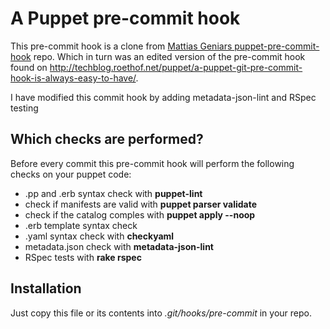A Puppet pre-commit hook
========================

This pre-commit hook is a clone from [Mattias Geniars puppet-pre-commit-hook](https://github.com/mattiasgeniar/puppet-pre-commit-hook) repo. Which in turn was an edited version of the pre-commit hook found on http://techblog.roethof.net/puppet/a-puppet-git-pre-commit-hook-is-always-easy-to-have/.

I have modified this commit hook by adding metadata-json-lint and RSpec testing

Which checks are performed?
--------------------------

Before every commit this pre-commit hook will perform the following checks on your puppet code:
* .pp and .erb syntax check with __puppet-lint__
* check if manifests are valid with __puppet parser validate__
* check if the catalog comples with __puppet apply --noop__
* .erb template syntax check
* .yaml syntax check with __checkyaml__
* metadata.json check with __metadata-json-lint__
* RSpec tests with __rake rspec__
 
Installation
------------
Just copy this file or its contents into _.git/hooks/pre-commit_ in your repo.
